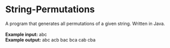 # String-Permutations
A program that generates all permutations of a given string. Written in Java.<br><br>
<b>Example input:</b> abc<br>
<b>Example output:</b> abc acb bac bca cab cba 
